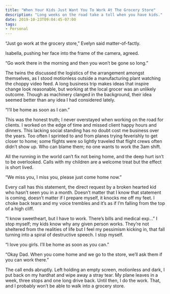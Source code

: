 ```yaml
---
title: "When Your Kids Just Want You To Work At The Grocery Store"
description: "Long weeks on the road take a toll when you have kids."
date: 2019-10-23T09:04:45-07:00
tags:
- Personal
---
```


“Just go work at the grocery store,” Evelyn said matter-of-factly.

Isabella, pushing her face into the frame of the camera, agreed.

“Go work there in the morning and then you won’t be gone so long.”

The twins the discussed the logistics of the arrangement amongst themselves, as I stood motionless outside a manufacturing plant watching the choppy video feed. A long business trip makes ideas that inspire change look reasonable, but working at the local grocer was an unlikely outcome. Though as machinery clanged in the background, their idea seemed better than any idea I had considered lately.

“I’ll be home as soon as I can.”

This was the honest truth; I never overstayed when working on the road for clients. I worked on the edge of time and missed client happy hours and dinners. This lacking social standing has no doubt cost me business over the years. Too often I sprinted to and from planes trying feverishly to get closer to home; some flights were so lightly traveled that flight crews often didn’t show up. Who can blame them; no one wants to work the 3am shift.

All the running in the world can’t fix not being home, and the deep hurt isn’t to be overlooked. Calls with my children are a welcome treat but the effect is short lived.

“We miss you, I miss you, please just come home now.”

Every call has this statement, the direct request by a broken hearted kid who hasn’t seen you in a month. Doesn’t matter that I know that statement is coming, doesn’t matter if I prepare myself, it knocks me off my feet. I choke back tears and my voice trembles and it’s as if I’m falling from the top of a high cliff.

“I know sweetheart, but I have to work. There’s bills and medical exp...” I stop myself; my kids know why any given person works. They’re not sheltered from the realities of life but I feel my pessimism kicking in, that fall turning into a spiral of destructive speech. I stop myself.

“I love you girls. I’ll be home as soon as you can.”

“Okay Dad. When you come home and we go to the store, we’ll ask them if you can work there.”

The call ends abruptly. Left holding an empty screen, motionless and dark, I put back on my hardhat and wipe away a stray tear. My plane leaves in a week, three stops and one long drive back. Until then, I do the work. That, and I probably won’t be able to walk into a grocery store.
